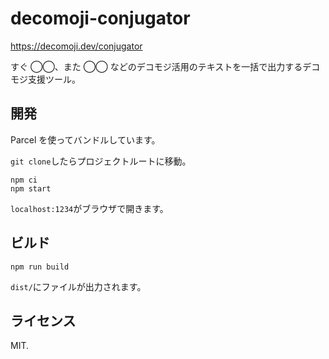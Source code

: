 # decomoji-conjugator

https://decomoji.dev/conjugator

すぐ ◯◯、また ◯◯ などのデコモジ活用のテキストを一括で出力するデコモジ支援ツール。

## 開発

Parcel を使ってバンドルしています。

`git clone`したらプロジェクトルートに移動。

```
npm ci
npm start
```

`localhost:1234`がブラウザで開きます。

## ビルド

```
npm run build
```

`dist/`にファイルが出力されます。

## ライセンス

MIT.
